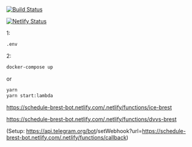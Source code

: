 [![Build Status](https://travis-ci.org/zinovik/schedule-brest-bot.svg?branch=master)](https://travis-ci.org/zinovik/schedule-brest-bot)

[![Netlify Status](https://api.netlify.com/api/v1/badges/30e90369-716d-45ce-a923-d8524546f80c/deploy-status)](https://app.netlify.com/sites/schedule-brest-bot/deploys)

1: 
```bash
.env
```

2:
```bash
docker-compose up
```
or
```bash
yarn
yarn start:lambda
```

https://schedule-brest-bot.netlify.com/.netlify/functions/ice-brest

https://schedule-brest-bot.netlify.com/.netlify/functions/dvvs-brest

(Setup: https://api.telegram.org/bot<TOKEN>/setWebhook?url=https://schedule-brest-bot.netlify.com/.netlify/functions/callback)
